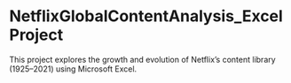 # NetflixGlobalContentAnalysis_ExcelProject
This project explores the growth and evolution of Netflix’s content library (1925–2021) using Microsoft Excel.
